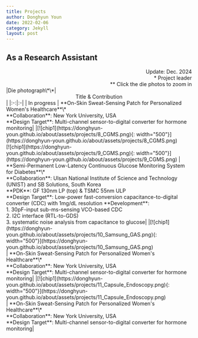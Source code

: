 ```yaml
---
title: Projects
author: Donghyun Youn
date: 2022-02-06
category: Jekyll
layout: post
---
```


## As a Research Assistant
<div style="text-align: right">Update: Dec. 2024</div>
<div style="text-align: right">* Project leader</div>
<div style="text-align: right">** Click the die photos to zoom in</div>

<div class="table-wrapper" markdown="block">
|Die photograph\*\*|<center>Title & Contribution</center>|
|:-:|:-|
| In progress | **On-Skin Sweat-Sensing Patch for Personalized Women's Healthcare**\* <br> **Collaboration**: New York University, USA <br> **Design Target**: Multi-channel sensor-to-digital converter for hormone monitoring|
|[![chip1](https://donghyun-youn.github.io/about/assets/projects/8_CGMS.png){: width="500"}](https://donghyun-youn.github.io/about/assets/projects/8_CGMS.png) <br> [![chip1](https://donghyun-youn.github.io/about/assets/projects/9_CGMS.png){: width="500"}](https://donghyun-youn.github.io/about/assets/projects/9_CGMS.png) | **Semi-Permanent Low-Latency Continuous Glucose Monitoring System for Diabetes**\* <br> **Collaboration**: Ulsan National Institute of Science and Technology (UNIST) and SB Solutions, South Korea <br> **PDK**: GF 130nm LP (top) & TSMC 55nm ULP <br> **Design Target**: Low-power fast-conversion capacitance-to-digital converter (CDC) with 1mg/dL resolution **Development**: <br> 1. 30pF-input sub-ms-sensing VCO-based CDC<br> 2. I2C interface (RTL-to-GDS) <br> 3. systematic noise analysis from capacitance to glucose|
|[![chip1](https://donghyun-youn.github.io/about/assets/projects/10_Samsung_GAS.png){: width="500"}](https://donghyun-youn.github.io/about/assets/projects/10_Samsung_GAS.png) <br> | **On-Skin Sweat-Sensing Patch for Personalized Women's Healthcare**\* <br> **Collaboration**: New York University, USA <br> **Design Target**: Multi-channel sensor-to-digital converter for hormone monitoring|
|[![chip1](https://donghyun-youn.github.io/about/assets/projects/11_Capsule_Endoscopy.png){: width="500"}](https://donghyun-youn.github.io/about/assets/projects/11_Capsule_Endoscopy.png) <br> | **On-Skin Sweat-Sensing Patch for Personalized Women's Healthcare**\* <br> **Collaboration**: New York University, USA <br> **Design Target**: Multi-channel sensor-to-digital converter for hormone monitoring|

</div>
